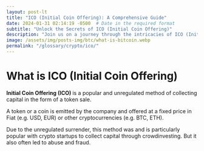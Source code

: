 ```yaml
---
layout: post-lt
title: "ICO (Initial Coin Offering): A Comprehensive Guide"
date: 2024-01-31 02:14:19 -0500  # Date in the required format
subtitle: "Unlock the Secrets of ICO (Initial Coin Offering)"
description: "Join us on a journey through the intricacies of ICO (Initial Coin Offering), exploring its impact on cryptocurrency markets and blockchain technology."
image: /assets/img/posts-img/btc/what-is-bitcoin.webp
permalink: "/glossary/crypto/ico/"
---
```

<h1>What is ICO (Initial Coin Offering)</h1>
<P> <strong> Initial Coin Offering (ICO) </strong> is a popular and unregulated method of collecting capital in the form of a token sale. </p> <p> A token or a coin is emitted by the company and offered at a fixed price in Fiat (e.g. USD, EUR) or other cryptocurrencies (e.g. BTC, ETH). </p> <P> Due to the unregulated surrender, this method was and is particularly popular with crypto startups to collect capital through crowdinvesting. But it also often led to abuse and fraud. </p>
